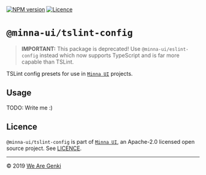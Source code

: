 [![NPM version](https://img.shields.io/npm/v/@minna-ui/tslint-config.svg)](https://www.npmjs.com/package/@minna-ui/tslint-config)
[![Licence](https://img.shields.io/npm/l/@minna-ui/tslint-config.svg)](https://github.com/WeAreGenki/minna-ui/blob/master/LICENCE)

# `@minna-ui/tslint-config`

> **IMPORTANT:** This package is deprecated! Use `@minna-ui/eslint-config` instead which now supports TypeScript and is far more capable than TSLint.

TSLint config presets for use in [`Minna UI`](https://github.com/WeAreGenki/minna-ui) projects.

## Usage

TODO: Write me :)

## Licence

`@minna-ui/tslint-config` is part of [`Minna UI`](https://github.com/WeAreGenki/minna-ui), an Apache-2.0 licensed open source project. See [LICENCE](https://github.com/WeAreGenki/minna-ui/blob/master/LICENCE).

---

© 2019 [We Are Genki](https://wearegenki.com)
